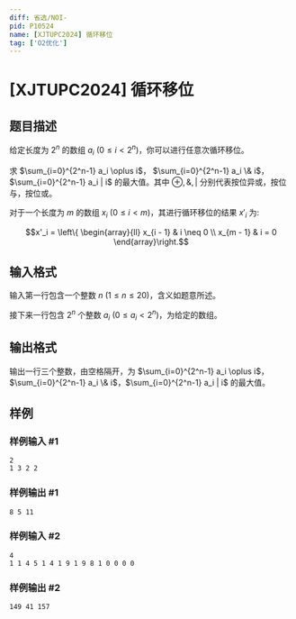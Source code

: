 ```yaml
---
diff: 省选/NOI-
pid: P10524
name: [XJTUPC2024] 循环移位
tag: ['O2优化']
---
```

# [XJTUPC2024] 循环移位
## 题目描述

给定长度为 $2^n$ 的数组 $a_i$ ($0 \leq i < 2^n$)，你可以进行任意次循环移位。

求 $\sum_{i=0}^{2^n-1} a_i \oplus i$， $\sum_{i=0}^{2^n-1} a_i \& i$，$\sum_{i=0}^{2^n-1} a_i | i$ 的最大值。其中 $\oplus, \&, |$ 分别代表按位异或，按位与，按位或。

对于一个长度为 $m$ 的数组 $x_i$ ($0 \leq i < m$)，其进行循环移位的结果 $x'_i$ 为:

$$x'_i = \left\{
	\begin{array}{ll}
		x_{i - 1} & i \neq 0 \\
		x_{m - 1} & i = 0
	\end{array}\right.$$
## 输入格式

输入第一行包含一个整数 $n$ ($1 \leq n \leq 20$)，含义如题意所述。

接下来一行包含 $2^n$ 个整数 $a_i$ ($0 \leq a_i < 2^n$)，为给定的数组。
## 输出格式

输出一行三个整数，由空格隔开，为 $\sum_{i=0}^{2^n-1} a_i \oplus i$，$\sum_{i=0}^{2^n-1} a_i \& i$，$\sum_{i=0}^{2^n-1} a_i | i$ 的最大值。
## 样例

### 样例输入 #1
```
2
1 3 2 2

```
### 样例输出 #1
```
8 5 11

```
### 样例输入 #2
```
4
1 1 4 5 1 4 1 9 1 9 8 1 0 0 0 0

```
### 样例输出 #2
```
149 41 157

```
